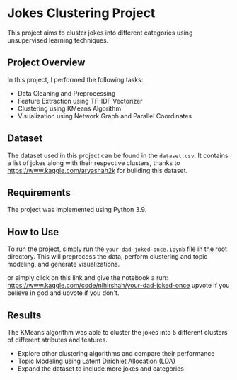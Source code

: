 # Jokes Clustering Project

This project aims to cluster jokes into different categories using unsupervised learning techniques.

## Project Overview

In this project, I performed the following tasks:
- Data Cleaning and Preprocessing
- Feature Extraction using TF-IDF Vectorizer
- Clustering using KMeans Algorithm
- Visualization using Network Graph and Parallel Coordinates

## Dataset

The dataset used in this project can be found in the `dataset.csv`. It contains a list of jokes along with their respective clusters, thanks to https://www.kaggle.com/aryashah2k for building this dataset.

## Requirements

The project was implemented using Python 3.9.


## How to Use

To run the project, simply run the `your-dad-joked-once.ipynb` file in the root directory. This will preprocess the data, perform clustering and topic modeling, and generate visualizations.

or simply click on this link and give the notebook a run: https://www.kaggle.com/code/nihirshah/your-dad-joked-once upvote if you believe in god and upvote if you don't.

## Results

The KMeans algorithm was able to cluster the jokes into 5 different clusters of different atributes and features.

- Explore other clustering algorithms and compare their performance
- Topic Modeling using Latent Dirichlet Allocation (LDA)
- Expand the dataset to include more jokes and categories



